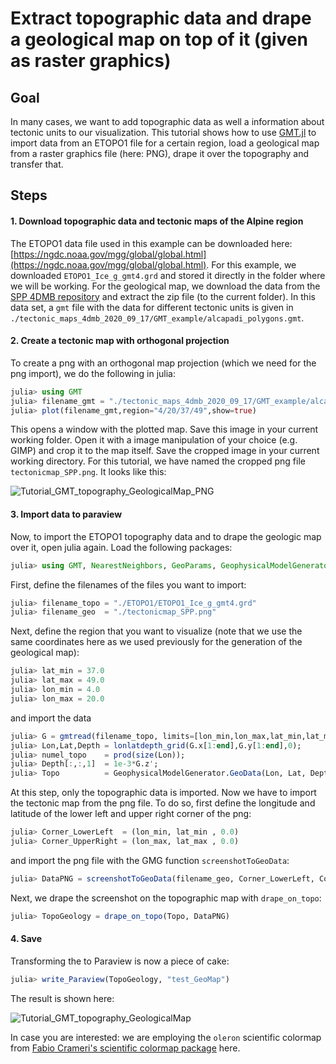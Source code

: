 # Extract topographic data and drape a geological map on top of it (given as raster graphics)

## Goal

In many cases, we want to add topographic data as well a information about tectonic units to our visualization. This tutorial shows how to use [GMT.jl](https://github.com/GenericMappingTools/GMT.jl) to import data from an ETOPO1 file for a certain region, load a geological map from a raster graphics file (here: PNG), drape it over the topography and transfer that.

## Steps

#### 1. Download topographic data and tectonic maps of the Alpine region
The ETOPO1 data file used in this example can be downloaded here:  
[https://ngdc.noaa.gov/mgg/global/global.html](https://ngdc.noaa.gov/mgg/global/global.html). For this example, we downloaded `ETOPO1_Ice_g_gmt4.grd` and stored it directly in the folder where we will be working. For the geological map, we download the data from the [SPP 4DMB repository](http://www.spp-mountainbuilding.de/data/Maps.zip) and extract the zip file (to the current folder). In this data set, a `gmt` file with the data for different tectonic units is given in `./tectonic_maps_4dmb_2020_09_17/GMT_example/alcapadi_polygons.gmt`. 

#### 2. Create a tectonic map with orthogonal projection 
To create a png with an orthogonal map projection (which we need for the png import), we do the following in julia:  
```julia
julia> using GMT
julia> filename_gmt = "./tectonic_maps_4dmb_2020_09_17/GMT_example/alcapadi_polygons.gmt"
julia> plot(filename_gmt,region="4/20/37/49",show=true)
```
This opens a window with the plotted map. Save this image in your current working folder. Open it with a image manipulation of your choice (e.g. GIMP) and crop it to the map itself. Save the cropped image in your current working directory. For this tutorial, we have named the cropped png file `tectonicmap_SPP.png`. It looks like this:

![Tutorial_GMT_topography_GeologicalMap_PNG](../assets/img/Tutorial_GMT_topography_GeologicalMap_PNG.png)

#### 3. Import data to paraview  
Now, to import the ETOPO1 topography data and to drape the geologic map over it, open julia again. Load the following packages:
```julia
julia> using GMT, NearestNeighbors, GeoParams, GeophysicalModelGenerator
```
First, define the filenames of the files you want to import:  
```julia
julia> filename_topo = "./ETOPO1/ETOPO1_Ice_g_gmt4.grd" 
julia> filename_geo  = "./tectonicmap_SPP.png"
```
Next, define the region that you want to visualize (note that we use the same coordinates here as we used previously for the generation of the geological map):  
```julia
julia> lat_min = 37.0
julia> lat_max = 49.0
julia> lon_min = 4.0
julia> lon_max = 20.0
```
and import the data
```julia
julia> G = gmtread(filename_topo, limits=[lon_min,lon_max,lat_min,lat_max], grid=true);
julia> Lon,Lat,Depth = lonlatdepth_grid(G.x[1:end],G.y[1:end],0);
julia> numel_topo    = prod(size(Lon));
julia> Depth[:,:,1]  = 1e-3*G.z';
julia> Topo          = GeophysicalModelGenerator.GeoData(Lon, Lat, Depth, (Topography=Depth*km,))
```
At this step, only the topographic data is imported. Now we have to import the tectonic map from the png file. To do so, first define the longitude and latitude of the lower left and upper right corner of the png:
```julia
julia> Corner_LowerLeft  = (lon_min, lat_min , 0.0)
julia> Corner_UpperRight = (lon_max, lat_max , 0.0)
```
and import the png file with the GMG function `screenshotToGeoData`:  

```julia
julia> DataPNG = screenshotToGeoData(filename_geo, Corner_LowerLeft, Corner_UpperRight)
```

Next, we drape the screenshot on the topographic map with `drape_on_topo`:
```julia
julia> TopoGeology = drape_on_topo(Topo, DataPNG)
```

#### 4. Save

Transforming the to Paraview is now a piece of cake:

```julia
julia> write_Paraview(TopoGeology, "test_GeoMap")
```
The result is shown here:

![Tutorial_GMT_topography_GeologicalMap](../assets/img/Tutorial_GMT_topography_GeologicalMap.png)

In case you are interested: we are employing the `oleron` scientific colormap from [Fabio Crameri's scientific colormap package](https://www.fabiocrameri.ch/colourmaps/) here.